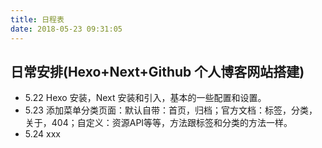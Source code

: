```yaml
---
title: 日程表
date: 2018-05-23 09:31:05
---
```


## 日常安排(Hexo+Next+Github 个人博客网站搭建)
* 5.22  Hexo 安装，Next 安装和引入，基本的一些配置和设置。
* 5.23  添加菜单分类页面：默认自带：首页，归档；官方文档：标签，分类，关于，404；自定义：资源API等等，方法跟标签和分类的方法一样。
* 5.24  xxx